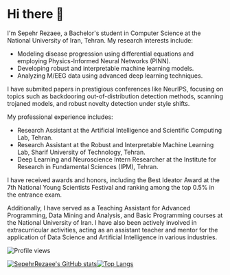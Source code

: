 # Hi there 👋
I'm Sepehr Rezaee, a Bachelor's student in Computer Science at the National University of Iran, Tehran. My research interests include:

- Modeling disease progression using differential equations and employing Physics-Informed Neural Networks (PINN).
- Developing robust and interpretable machine learning models.
- Analyzing M/EEG data using advanced deep learning techniques.

I have submited papers in prestigious conferences like NeurIPS, focusing on topics such as backdooring out-of-distribution detection methods, scanning trojaned models, and robust novelty detection under style shifts.

My professional experience includes:
- Research Assistant at the Artificial Intelligence and Scientific Computing Lab, Tehran.
- Research Assistant at the Robust and Interpretable Machine Learning Lab, Sharif University of Technology, Tehran.
- Deep Learning and Neuroscience Intern Researcher at the Institute for Research in Fundamental Sciences (IPM), Tehran.

I have received awards and honors, including the Best Ideator Award at the 7th National Young Scientists Festival and ranking among the top 0.5% in the entrance exam.

Additionally, I have served as a Teaching Assistant for Advanced Programming, Data Mining and Analysis, and Basic Programming courses at the National University of Iran. I have also been actively involved in extracurricular activities, acting as an assistant teacher and mentor for the application of Data Science and Artificial Intelligence in various industries.

![Profile views](https://komarev.com/ghpvc/?username=SepehrRezaee)

[![SepehrRezaee's GitHub stats](https://github-readme-stats.vercel.app/api?username=SepehrRezaee&show_icons=true&count_private=true)](https://github.com/anuraghazra/github-readme-stats)[![Top Langs](https://github-readme-stats.vercel.app/api/top-langs/?username=SepehrRezaee&layout=compact)](https://github.com/anuraghazra/github-readme-stats)
